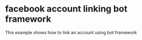 # facebook account linking bot framework

This example shows how to link an account using bot framework
